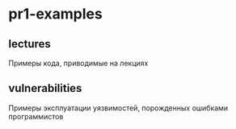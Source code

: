 # pr1-examples

## lectures
Примеры кода, приводимые на лекциях

## vulnerabilities
Примеры эксплуатации уязвимостей, порожденных ошибками программистов
